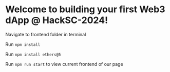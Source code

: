# Welcome to building your first Web3 dApp @ HackSC-2024!

Navigate to frontend folder in terminal

Run `npm install`

Run `npm install ethers@5`

Run `npm run start` to view current frontend of our page

